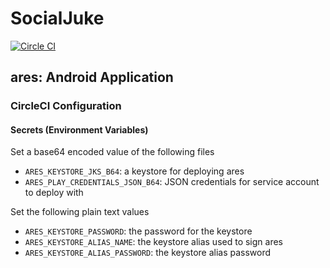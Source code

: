 # SocialJuke

[![Circle CI](https://circleci.com/gh/aphelion/socialjuke.svg?style=svg)](https://circleci.com/gh/aphelion/socialjuke)

## ares: Android Application

### CircleCI Configuration

#### Secrets (Environment Variables)

Set a base64 encoded value of the following files

- `ARES_KEYSTORE_JKS_B64`: a keystore for deploying ares
- `ARES_PLAY_CREDENTIALS_JSON_B64`: JSON credentials for service account to deploy with

Set the following plain text values

- `ARES_KEYSTORE_PASSWORD`: the password for the keystore
- `ARES_KEYSTORE_ALIAS_NAME`: the keystore alias used to sign ares
- `ARES_KEYSTORE_ALIAS_PASSWORD`: the keystore alias password

